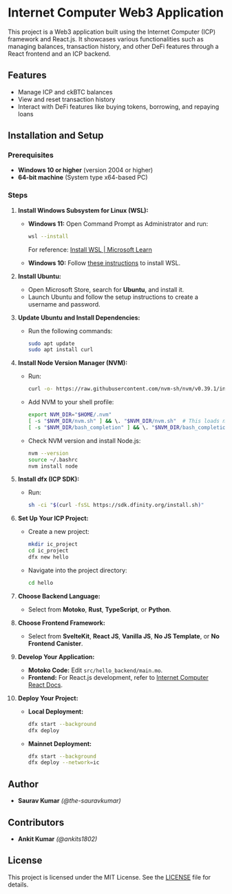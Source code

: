 # Internet Computer Web3 Application

This project is a Web3 application built using the Internet Computer (ICP) framework and React.js. It showcases various functionalities such as managing balances, transaction history, and other DeFi features through a React frontend and an ICP backend.

## Features

- Manage ICP and ckBTC balances
- View and reset transaction history
- Interact with DeFi features like buying tokens, borrowing, and repaying loans

## Installation and Setup

### Prerequisites

- **Windows 10 or higher** (version 2004 or higher)
- **64-bit machine** (System type x64-based PC)

### Steps

1. **Install Windows Subsystem for Linux (WSL):**

   - **Windows 11:** Open Command Prompt as Administrator and run:
     ```sh
     wsl --install
     ```
     For reference: [Install WSL | Microsoft Learn](https://learn.microsoft.com/en-us/windows/wsl/install)

   - **Windows 10:** Follow [these instructions](https://learn.microsoft.com/en-us/windows/wsl/install) to install WSL.

2. **Install Ubuntu:**

   - Open Microsoft Store, search for **Ubuntu**, and install it.
   - Launch Ubuntu and follow the setup instructions to create a username and password.

3. **Update Ubuntu and Install Dependencies:**

   - Run the following commands:
     ```sh
     sudo apt update
     sudo apt install curl
     ```

4. **Install Node Version Manager (NVM):**

   - Run:
     ```sh
     curl -o- https://raw.githubusercontent.com/nvm-sh/nvm/v0.39.1/install.sh | bash
     ```
   - Add NVM to your shell profile:
     ```sh
     export NVM_DIR="$HOME/.nvm"
     [ -s "$NVM_DIR/nvm.sh" ] && \. "$NVM_DIR/nvm.sh"  # This loads nvm
     [ -s "$NVM_DIR/bash_completion" ] && \. "$NVM_DIR/bash_completion"  # This loads nvm bash_completion
     ```
   - Check NVM version and install Node.js:
     ```sh
     nvm --version
     source ~/.bashrc
     nvm install node
     ```

5. **Install dfx (ICP SDK):**

   - Run:
     ```sh
     sh -ci "$(curl -fsSL https://sdk.dfinity.org/install.sh)"
     ```

6. **Set Up Your ICP Project:**

   - Create a new project:
     ```sh
     mkdir ic_project
     cd ic_project
     dfx new hello
     ```
   - Navigate into the project directory:
     ```sh
     cd hello
     ```

7. **Choose Backend Language:**
   - Select from **Motoko**, **Rust**, **TypeScript**, or **Python**.

8. **Choose Frontend Framework:**
   - Select from **SvelteKit**, **React JS**, **Vanilla JS**, **No JS Template**, or **No Frontend Canister**.

9. **Develop Your Application:**
   - **Motoko Code:** Edit `src/hello_backend/main.mo`.
   - **Frontend:** For React.js development, refer to [Internet Computer React Docs](https://internetcomputer.org/docs/current/developer-docs/frontend/custom-frontend).

10. **Deploy Your Project:**

    - **Local Deployment:**
      ```sh
      dfx start --background
      dfx deploy
      ```

    - **Mainnet Deployment:**
      ```sh
      dfx start --background
      dfx deploy --network=ic
      ```

## Author

- **Saurav Kumar** *(@the-sauravkumar)*

## Contributors

- **Ankit Kumar** *(@ankits1802)*

## License

This project is licensed under the MIT License. See the [LICENSE](LICENSE) file for details.
